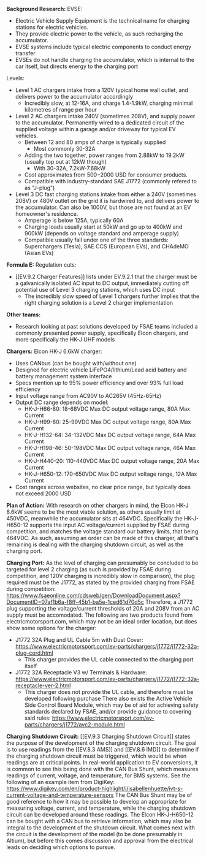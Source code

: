 **Background Research:**
EVSE:
- Electric Vehicle Supply Equipment is the technical name for charging stations for electric vehicles.
- They provide electric power to the vehicle, as such recharging the accumulator.
- EVSE systems include typical electric components to conduct energy transfer
- EVSEs do not handle charging the accumulator, which is internal to the car itself, but directs energy to the charging port

Levels:
* Level 1 AC chargers intake from a 120V typical home wall outlet, and delivers power to the accumulator accordingly
	* Incredibly slow, at 12-16A, and charge 1.4-1.9kW, charging minimal kilometres of range per hour
* Level 2 AC chargers intake 240V (sometimes 208V), and supply power to the accumulator. Permanently wired to a dedicated circuit of the supplied voltage within a garage and/or driveway for typical EV vehicles.
	* Between 12 and 80 amps of charge is typically supplied
		* Most commonly 30-32A
	* Adding the two together, power ranges from 2.88kW to 19.2kW (usually top out at 12kW though)
		* With 30-32A, 7.2kW-7.68kW
	* Cost approximates from $500-$2000 USD for consumer products.
	* Compatible with industry-standard SAE J1772 (commonly refered to as "J-plug")
* Level 3 DC fast charging stations intake from either a 240V (sometimes 208V) or 480V outlet on the grid it is hardwired to, and delivers power to the accumulator. Can also be 1000V, but those are not found at an EV homeowner's residence.
	* Amperage is below 125A, typically 60A
	* Charging loads usually start at 50kW and go up to 400kW and 900kW (depends on voltage standard and amperage supply)
	* Compatible usually fall under one of the three standards: Superchargers (Tesla), SAE CCS (European EVs), and CHAdeMO (Asian EVs)

**Formula E:**
Regulation cuts:
* [[EV.9.2 Charger Features]] lists under EV.9.2.1 that the charger must be a galvanically isolated AC input to DC output, immediately cutting off potential use of Level 3 charging stations, which uses DC input
	* The incredibly slow speed of Level 1 chargers further implies that the right charging solution is a Level 2 charger implementation

**Other teams:**
* Research looking at past solutions developed by FSAE teams included a commonly presented power supply, specifically Elcon chargers, and more specifically the HK-J UHF models

**Chargers:**
Elcon HK-J 6.6kW charger:
* Uses CANbus (can be bought with/without one)
* Designed for electric vehicle LiFePO4/lithium/Lead acid battery and battery management system interface
* Specs mention up to 95% power efficiency and over 93% full load efficiency
* Input voltage range from AC90V to AC265V (45Hz-65Hz)
* Output DC range depends on model:
	* HK-J-H66-80: 18-68VDC Max DC output voltage range, 80A Max Current
	* HK-J-H99-80: 25-99VDC Max DC output voltage range, 80A Max Current
	* HK-J-H132-64: 34-132VDC Max DC output voltage range, 64A Max Current
	* HK-J-H198-46: 50-198VDC Max DC output voltage range, 46A Max Current
	* HK-J-H440-20: 110-440VDC Max DC output voltage range, 20A Max Current
	* HK-J-H650-12: 170-650VDC Max DC output voltage range, 12A Max Current
* Cost ranges across websites, no clear price range, but typically does not exceed 2000 USD

**Plan of Action:**
With research on other chargers in mind, the Elcon HK-J 6.6kW seems to be the most viable solution, as others usually limit at 450VDC, meanwhile the accumulator sits at 464VDC. Specifically the HK-J-H650-12 supports the input AC voltage/current supplied by FSAE during competition, and matches the voltage standard our battery limits, that being 464VDC. As such, assuming an order can be made of this charger, all that's remaining is dealing with the charging shutdown circuit, as well as the charging port.

**Charging Port:**
As the level of charging can presumably be concluded to be targeted for level 2 charging (as such is provided by FSAE during competition, and 120V charging is incredibly slow in comparison), the plug required must be the J1772, as stated by the provided charging from FSAE during competition: https://www.fsaeonline.com/cdsweb/gen/DownloadDocument.aspx?DocumentID=07af1b6a-f8ff-45b1-ba5e-1ced61d70d5c
Therefore, a J1772 plug supporting the voltage/current thresholds of 20A and 208V from an AC supply must be accomodated.
The following are two products found from electricmotorsport.com, which may not be an ideal order location, but does show some options for the charger:
* J1772 32A Plug and UL Cable 5m with Dust Cover: https://www.electricmotorsport.com/ev-parts/chargers/j1772/j1772-32a-plug-cord.html
	* This charger provides the UL cable connected to the charging port itself
* J1772 32A Receptacle V3 w/ Terminals & Hardware: https://www.electricmotorsport.com/ev-parts/chargers/j1772/j1772-32a-receptacle-ver-2.html
	* This charger does not provide the UL cable, and therefore must be developed following purchase
There also exists the Active Vehicle Side Control Board Module, which may be of aid for achieving safety standards declared by FSAE, and/or provide guidance to covering said rules: https://www.electricmotorsport.com/ev-parts/chargers/j1772/avc2-module.html

**Charging Shutdown Circuit:**
[[EV.9.3 Charging Shutdown Circuit]] states the purpose of the development of the charging shutdown circuit. The goal is to use readings from the [[EV.8.3 AMS]] and [[EV.8.6 IMD]] to determine if the charging shutdown circuit must be triggered, which would be when readings are at critical points. In real-world application to EV conversions, it is common to see this being done with the CAN Bus Shunt, which measures readings of current, voltage, and temperature, for BMS systems. See the following of an example item from DigiKey: https://www.digikey.com/en/product-highlight/i/isabellenhuette/ivt-s-current-voltage-and-temperature-sensors
The CAN Bus Shunt may be of good reference to how it may be possible to develop an appropriate for measuring voltage, current, and temperature, while the charging shutdown circuit can be developed around these readings. The Elcon HK-J-H650-12 can be bought with a CAN bus to retrieve information, which may also be integral to the development of the shutdown circuit.
What comes next with the circuit is the development of the model (to be done presumably in Altium), but before this comes discussion and approval from the electrical leads on deciding which options to pursue.